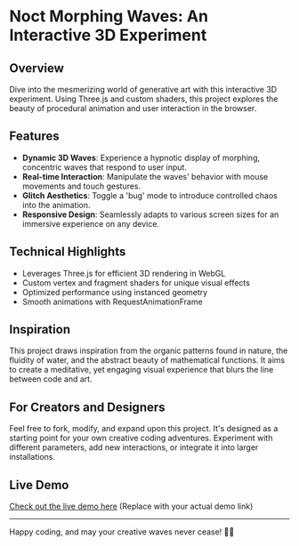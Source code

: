 # Noct Morphing Waves: An Interactive 3D Experiment

## Overview

Dive into the mesmerizing world of generative art with this interactive 3D experiment. Using Three.js and custom shaders, this project explores the beauty of procedural animation and user interaction in the browser.

## Features

- **Dynamic 3D Waves**: Experience a hypnotic display of morphing, concentric waves that respond to user input.
- **Real-time Interaction**: Manipulate the waves' behavior with mouse movements and touch gestures.
- **Glitch Aesthetics**: Toggle a 'bug' mode to introduce controlled chaos into the animation.
- **Responsive Design**: Seamlessly adapts to various screen sizes for an immersive experience on any device.

## Technical Highlights

- Leverages Three.js for efficient 3D rendering in WebGL
- Custom vertex and fragment shaders for unique visual effects
- Optimized performance using instanced geometry
- Smooth animations with RequestAnimationFrame

## Inspiration

This project draws inspiration from the organic patterns found in nature, the fluidity of water, and the abstract beauty of mathematical functions. It aims to create a meditative, yet engaging visual experience that blurs the line between code and art.

## For Creators and Designers

Feel free to fork, modify, and expand upon this project. It's designed as a starting point for your own creative coding adventures. Experiment with different parameters, add new interactions, or integrate it into larger installations.

## Live Demo

[Check out the live demo here](#) (Replace with your actual demo link)

---

Happy coding, and may your creative waves never cease! 🌊✨